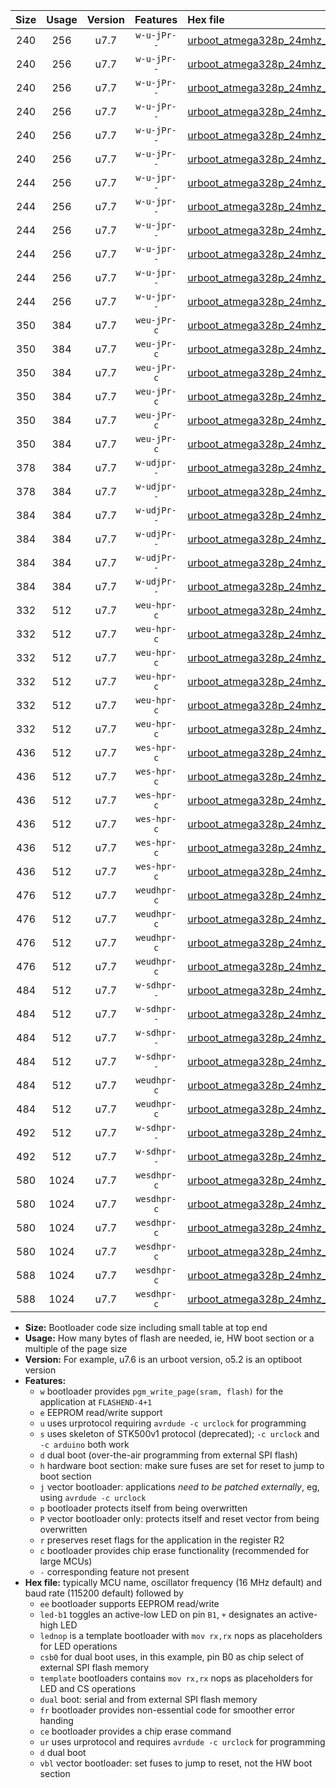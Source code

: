 |Size|Usage|Version|Features|Hex file|
|:-:|:-:|:-:|:-:|:--|
|240|256|u7.7|`w-u-jPr--`|[urboot_atmega328p_24mhz_38400bps_led+b1_ur_vbl.hex](https://raw.githubusercontent.com/stefanrueger/urboot.hex/main/mcus/atmega328p/fcpu_24mhz/38400_bps/urboot_atmega328p_24mhz_38400bps_led+b1_ur_vbl.hex)|
|240|256|u7.7|`w-u-jPr--`|[urboot_atmega328p_24mhz_38400bps_led+b5_ur_vbl.hex](https://raw.githubusercontent.com/stefanrueger/urboot.hex/main/mcus/atmega328p/fcpu_24mhz/38400_bps/urboot_atmega328p_24mhz_38400bps_led+b5_ur_vbl.hex)|
|240|256|u7.7|`w-u-jPr--`|[urboot_atmega328p_24mhz_38400bps_led+d5_ur_vbl.hex](https://raw.githubusercontent.com/stefanrueger/urboot.hex/main/mcus/atmega328p/fcpu_24mhz/38400_bps/urboot_atmega328p_24mhz_38400bps_led+d5_ur_vbl.hex)|
|240|256|u7.7|`w-u-jPr--`|[urboot_atmega328p_24mhz_38400bps_led-b1_ur_vbl.hex](https://raw.githubusercontent.com/stefanrueger/urboot.hex/main/mcus/atmega328p/fcpu_24mhz/38400_bps/urboot_atmega328p_24mhz_38400bps_led-b1_ur_vbl.hex)|
|240|256|u7.7|`w-u-jPr--`|[urboot_atmega328p_24mhz_38400bps_led-d5_ur_vbl.hex](https://raw.githubusercontent.com/stefanrueger/urboot.hex/main/mcus/atmega328p/fcpu_24mhz/38400_bps/urboot_atmega328p_24mhz_38400bps_led-d5_ur_vbl.hex)|
|240|256|u7.7|`w-u-jPr--`|[urboot_atmega328p_24mhz_38400bps_lednop_ur_vbl.hex](https://raw.githubusercontent.com/stefanrueger/urboot.hex/main/mcus/atmega328p/fcpu_24mhz/38400_bps/urboot_atmega328p_24mhz_38400bps_lednop_ur_vbl.hex)|
|244|256|u7.7|`w-u-jpr--`|[urboot_atmega328p_24mhz_38400bps_led+b1_fr_ur_vbl.hex](https://raw.githubusercontent.com/stefanrueger/urboot.hex/main/mcus/atmega328p/fcpu_24mhz/38400_bps/urboot_atmega328p_24mhz_38400bps_led+b1_fr_ur_vbl.hex)|
|244|256|u7.7|`w-u-jpr--`|[urboot_atmega328p_24mhz_38400bps_led+b5_fr_ur_vbl.hex](https://raw.githubusercontent.com/stefanrueger/urboot.hex/main/mcus/atmega328p/fcpu_24mhz/38400_bps/urboot_atmega328p_24mhz_38400bps_led+b5_fr_ur_vbl.hex)|
|244|256|u7.7|`w-u-jpr--`|[urboot_atmega328p_24mhz_38400bps_led+d5_fr_ur_vbl.hex](https://raw.githubusercontent.com/stefanrueger/urboot.hex/main/mcus/atmega328p/fcpu_24mhz/38400_bps/urboot_atmega328p_24mhz_38400bps_led+d5_fr_ur_vbl.hex)|
|244|256|u7.7|`w-u-jpr--`|[urboot_atmega328p_24mhz_38400bps_led-b1_fr_ur_vbl.hex](https://raw.githubusercontent.com/stefanrueger/urboot.hex/main/mcus/atmega328p/fcpu_24mhz/38400_bps/urboot_atmega328p_24mhz_38400bps_led-b1_fr_ur_vbl.hex)|
|244|256|u7.7|`w-u-jpr--`|[urboot_atmega328p_24mhz_38400bps_led-d5_fr_ur_vbl.hex](https://raw.githubusercontent.com/stefanrueger/urboot.hex/main/mcus/atmega328p/fcpu_24mhz/38400_bps/urboot_atmega328p_24mhz_38400bps_led-d5_fr_ur_vbl.hex)|
|244|256|u7.7|`w-u-jpr--`|[urboot_atmega328p_24mhz_38400bps_lednop_fr_ur_vbl.hex](https://raw.githubusercontent.com/stefanrueger/urboot.hex/main/mcus/atmega328p/fcpu_24mhz/38400_bps/urboot_atmega328p_24mhz_38400bps_lednop_fr_ur_vbl.hex)|
|350|384|u7.7|`weu-jPr-c`|[urboot_atmega328p_24mhz_38400bps_ee_led+b1_fr_ce_ur_vbl.hex](https://raw.githubusercontent.com/stefanrueger/urboot.hex/main/mcus/atmega328p/fcpu_24mhz/38400_bps/urboot_atmega328p_24mhz_38400bps_ee_led+b1_fr_ce_ur_vbl.hex)|
|350|384|u7.7|`weu-jPr-c`|[urboot_atmega328p_24mhz_38400bps_ee_led+b5_fr_ce_ur_vbl.hex](https://raw.githubusercontent.com/stefanrueger/urboot.hex/main/mcus/atmega328p/fcpu_24mhz/38400_bps/urboot_atmega328p_24mhz_38400bps_ee_led+b5_fr_ce_ur_vbl.hex)|
|350|384|u7.7|`weu-jPr-c`|[urboot_atmega328p_24mhz_38400bps_ee_led+d5_fr_ce_ur_vbl.hex](https://raw.githubusercontent.com/stefanrueger/urboot.hex/main/mcus/atmega328p/fcpu_24mhz/38400_bps/urboot_atmega328p_24mhz_38400bps_ee_led+d5_fr_ce_ur_vbl.hex)|
|350|384|u7.7|`weu-jPr-c`|[urboot_atmega328p_24mhz_38400bps_ee_led-b1_fr_ce_ur_vbl.hex](https://raw.githubusercontent.com/stefanrueger/urboot.hex/main/mcus/atmega328p/fcpu_24mhz/38400_bps/urboot_atmega328p_24mhz_38400bps_ee_led-b1_fr_ce_ur_vbl.hex)|
|350|384|u7.7|`weu-jPr-c`|[urboot_atmega328p_24mhz_38400bps_ee_led-d5_fr_ce_ur_vbl.hex](https://raw.githubusercontent.com/stefanrueger/urboot.hex/main/mcus/atmega328p/fcpu_24mhz/38400_bps/urboot_atmega328p_24mhz_38400bps_ee_led-d5_fr_ce_ur_vbl.hex)|
|350|384|u7.7|`weu-jPr-c`|[urboot_atmega328p_24mhz_38400bps_ee_lednop_fr_ce_ur_vbl.hex](https://raw.githubusercontent.com/stefanrueger/urboot.hex/main/mcus/atmega328p/fcpu_24mhz/38400_bps/urboot_atmega328p_24mhz_38400bps_ee_lednop_fr_ce_ur_vbl.hex)|
|378|384|u7.7|`w-udjpr--`|[urboot_atmega328p_24mhz_38400bps_led+b1_csd5_dual_ur_vbl.hex](https://raw.githubusercontent.com/stefanrueger/urboot.hex/main/mcus/atmega328p/fcpu_24mhz/38400_bps/urboot_atmega328p_24mhz_38400bps_led+b1_csd5_dual_ur_vbl.hex)|
|378|384|u7.7|`w-udjpr--`|[urboot_atmega328p_24mhz_38400bps_template_dual_ur_vbl.hex](https://raw.githubusercontent.com/stefanrueger/urboot.hex/main/mcus/atmega328p/fcpu_24mhz/38400_bps/urboot_atmega328p_24mhz_38400bps_template_dual_ur_vbl.hex)|
|384|384|u7.7|`w-udjPr--`|[urboot_atmega328p_24mhz_38400bps_led+b1_csb0_dual_ur_vbl.hex](https://raw.githubusercontent.com/stefanrueger/urboot.hex/main/mcus/atmega328p/fcpu_24mhz/38400_bps/urboot_atmega328p_24mhz_38400bps_led+b1_csb0_dual_ur_vbl.hex)|
|384|384|u7.7|`w-udjPr--`|[urboot_atmega328p_24mhz_38400bps_led+d5_csb0_dual_ur_vbl.hex](https://raw.githubusercontent.com/stefanrueger/urboot.hex/main/mcus/atmega328p/fcpu_24mhz/38400_bps/urboot_atmega328p_24mhz_38400bps_led+d5_csb0_dual_ur_vbl.hex)|
|384|384|u7.7|`w-udjPr--`|[urboot_atmega328p_24mhz_38400bps_led-b1_csb0_dual_ur_vbl.hex](https://raw.githubusercontent.com/stefanrueger/urboot.hex/main/mcus/atmega328p/fcpu_24mhz/38400_bps/urboot_atmega328p_24mhz_38400bps_led-b1_csb0_dual_ur_vbl.hex)|
|384|384|u7.7|`w-udjPr--`|[urboot_atmega328p_24mhz_38400bps_led-d5_csb0_dual_ur_vbl.hex](https://raw.githubusercontent.com/stefanrueger/urboot.hex/main/mcus/atmega328p/fcpu_24mhz/38400_bps/urboot_atmega328p_24mhz_38400bps_led-d5_csb0_dual_ur_vbl.hex)|
|332|512|u7.7|`weu-hpr-c`|[urboot_atmega328p_24mhz_38400bps_ee_led+b1_fr_ce_ur.hex](https://raw.githubusercontent.com/stefanrueger/urboot.hex/main/mcus/atmega328p/fcpu_24mhz/38400_bps/urboot_atmega328p_24mhz_38400bps_ee_led+b1_fr_ce_ur.hex)|
|332|512|u7.7|`weu-hpr-c`|[urboot_atmega328p_24mhz_38400bps_ee_led+b5_fr_ce_ur.hex](https://raw.githubusercontent.com/stefanrueger/urboot.hex/main/mcus/atmega328p/fcpu_24mhz/38400_bps/urboot_atmega328p_24mhz_38400bps_ee_led+b5_fr_ce_ur.hex)|
|332|512|u7.7|`weu-hpr-c`|[urboot_atmega328p_24mhz_38400bps_ee_led+d5_fr_ce_ur.hex](https://raw.githubusercontent.com/stefanrueger/urboot.hex/main/mcus/atmega328p/fcpu_24mhz/38400_bps/urboot_atmega328p_24mhz_38400bps_ee_led+d5_fr_ce_ur.hex)|
|332|512|u7.7|`weu-hpr-c`|[urboot_atmega328p_24mhz_38400bps_ee_led-b1_fr_ce_ur.hex](https://raw.githubusercontent.com/stefanrueger/urboot.hex/main/mcus/atmega328p/fcpu_24mhz/38400_bps/urboot_atmega328p_24mhz_38400bps_ee_led-b1_fr_ce_ur.hex)|
|332|512|u7.7|`weu-hpr-c`|[urboot_atmega328p_24mhz_38400bps_ee_led-d5_fr_ce_ur.hex](https://raw.githubusercontent.com/stefanrueger/urboot.hex/main/mcus/atmega328p/fcpu_24mhz/38400_bps/urboot_atmega328p_24mhz_38400bps_ee_led-d5_fr_ce_ur.hex)|
|332|512|u7.7|`weu-hpr-c`|[urboot_atmega328p_24mhz_38400bps_ee_lednop_fr_ce_ur.hex](https://raw.githubusercontent.com/stefanrueger/urboot.hex/main/mcus/atmega328p/fcpu_24mhz/38400_bps/urboot_atmega328p_24mhz_38400bps_ee_lednop_fr_ce_ur.hex)|
|436|512|u7.7|`wes-hpr-c`|[urboot_atmega328p_24mhz_38400bps_ee_led+b1_fr_ce.hex](https://raw.githubusercontent.com/stefanrueger/urboot.hex/main/mcus/atmega328p/fcpu_24mhz/38400_bps/urboot_atmega328p_24mhz_38400bps_ee_led+b1_fr_ce.hex)|
|436|512|u7.7|`wes-hpr-c`|[urboot_atmega328p_24mhz_38400bps_ee_led+b5_fr_ce.hex](https://raw.githubusercontent.com/stefanrueger/urboot.hex/main/mcus/atmega328p/fcpu_24mhz/38400_bps/urboot_atmega328p_24mhz_38400bps_ee_led+b5_fr_ce.hex)|
|436|512|u7.7|`wes-hpr-c`|[urboot_atmega328p_24mhz_38400bps_ee_led+d5_fr_ce.hex](https://raw.githubusercontent.com/stefanrueger/urboot.hex/main/mcus/atmega328p/fcpu_24mhz/38400_bps/urboot_atmega328p_24mhz_38400bps_ee_led+d5_fr_ce.hex)|
|436|512|u7.7|`wes-hpr-c`|[urboot_atmega328p_24mhz_38400bps_ee_led-b1_fr_ce.hex](https://raw.githubusercontent.com/stefanrueger/urboot.hex/main/mcus/atmega328p/fcpu_24mhz/38400_bps/urboot_atmega328p_24mhz_38400bps_ee_led-b1_fr_ce.hex)|
|436|512|u7.7|`wes-hpr-c`|[urboot_atmega328p_24mhz_38400bps_ee_led-d5_fr_ce.hex](https://raw.githubusercontent.com/stefanrueger/urboot.hex/main/mcus/atmega328p/fcpu_24mhz/38400_bps/urboot_atmega328p_24mhz_38400bps_ee_led-d5_fr_ce.hex)|
|436|512|u7.7|`wes-hpr-c`|[urboot_atmega328p_24mhz_38400bps_ee_lednop_fr_ce.hex](https://raw.githubusercontent.com/stefanrueger/urboot.hex/main/mcus/atmega328p/fcpu_24mhz/38400_bps/urboot_atmega328p_24mhz_38400bps_ee_lednop_fr_ce.hex)|
|476|512|u7.7|`weudhpr-c`|[urboot_atmega328p_24mhz_38400bps_ee_led+b1_csb0_dual_fr_ce_ur.hex](https://raw.githubusercontent.com/stefanrueger/urboot.hex/main/mcus/atmega328p/fcpu_24mhz/38400_bps/urboot_atmega328p_24mhz_38400bps_ee_led+b1_csb0_dual_fr_ce_ur.hex)|
|476|512|u7.7|`weudhpr-c`|[urboot_atmega328p_24mhz_38400bps_ee_led+d5_csb0_dual_fr_ce_ur.hex](https://raw.githubusercontent.com/stefanrueger/urboot.hex/main/mcus/atmega328p/fcpu_24mhz/38400_bps/urboot_atmega328p_24mhz_38400bps_ee_led+d5_csb0_dual_fr_ce_ur.hex)|
|476|512|u7.7|`weudhpr-c`|[urboot_atmega328p_24mhz_38400bps_ee_led-b1_csb0_dual_fr_ce_ur.hex](https://raw.githubusercontent.com/stefanrueger/urboot.hex/main/mcus/atmega328p/fcpu_24mhz/38400_bps/urboot_atmega328p_24mhz_38400bps_ee_led-b1_csb0_dual_fr_ce_ur.hex)|
|476|512|u7.7|`weudhpr-c`|[urboot_atmega328p_24mhz_38400bps_ee_led-d5_csb0_dual_fr_ce_ur.hex](https://raw.githubusercontent.com/stefanrueger/urboot.hex/main/mcus/atmega328p/fcpu_24mhz/38400_bps/urboot_atmega328p_24mhz_38400bps_ee_led-d5_csb0_dual_fr_ce_ur.hex)|
|484|512|u7.7|`w-sdhpr--`|[urboot_atmega328p_24mhz_38400bps_led+b1_csb0_dual_fr.hex](https://raw.githubusercontent.com/stefanrueger/urboot.hex/main/mcus/atmega328p/fcpu_24mhz/38400_bps/urboot_atmega328p_24mhz_38400bps_led+b1_csb0_dual_fr.hex)|
|484|512|u7.7|`w-sdhpr--`|[urboot_atmega328p_24mhz_38400bps_led+d5_csb0_dual_fr.hex](https://raw.githubusercontent.com/stefanrueger/urboot.hex/main/mcus/atmega328p/fcpu_24mhz/38400_bps/urboot_atmega328p_24mhz_38400bps_led+d5_csb0_dual_fr.hex)|
|484|512|u7.7|`w-sdhpr--`|[urboot_atmega328p_24mhz_38400bps_led-b1_csb0_dual_fr.hex](https://raw.githubusercontent.com/stefanrueger/urboot.hex/main/mcus/atmega328p/fcpu_24mhz/38400_bps/urboot_atmega328p_24mhz_38400bps_led-b1_csb0_dual_fr.hex)|
|484|512|u7.7|`w-sdhpr--`|[urboot_atmega328p_24mhz_38400bps_led-d5_csb0_dual_fr.hex](https://raw.githubusercontent.com/stefanrueger/urboot.hex/main/mcus/atmega328p/fcpu_24mhz/38400_bps/urboot_atmega328p_24mhz_38400bps_led-d5_csb0_dual_fr.hex)|
|484|512|u7.7|`weudhpr-c`|[urboot_atmega328p_24mhz_38400bps_ee_led+b1_csd5_dual_fr_ce_ur.hex](https://raw.githubusercontent.com/stefanrueger/urboot.hex/main/mcus/atmega328p/fcpu_24mhz/38400_bps/urboot_atmega328p_24mhz_38400bps_ee_led+b1_csd5_dual_fr_ce_ur.hex)|
|484|512|u7.7|`weudhpr-c`|[urboot_atmega328p_24mhz_38400bps_ee_template_dual_fr_ce_ur.hex](https://raw.githubusercontent.com/stefanrueger/urboot.hex/main/mcus/atmega328p/fcpu_24mhz/38400_bps/urboot_atmega328p_24mhz_38400bps_ee_template_dual_fr_ce_ur.hex)|
|492|512|u7.7|`w-sdhpr--`|[urboot_atmega328p_24mhz_38400bps_led+b1_csd5_dual_fr.hex](https://raw.githubusercontent.com/stefanrueger/urboot.hex/main/mcus/atmega328p/fcpu_24mhz/38400_bps/urboot_atmega328p_24mhz_38400bps_led+b1_csd5_dual_fr.hex)|
|492|512|u7.7|`w-sdhpr--`|[urboot_atmega328p_24mhz_38400bps_template_dual_fr.hex](https://raw.githubusercontent.com/stefanrueger/urboot.hex/main/mcus/atmega328p/fcpu_24mhz/38400_bps/urboot_atmega328p_24mhz_38400bps_template_dual_fr.hex)|
|580|1024|u7.7|`wesdhpr-c`|[urboot_atmega328p_24mhz_38400bps_ee_led+b1_csb0_dual_fr_ce.hex](https://raw.githubusercontent.com/stefanrueger/urboot.hex/main/mcus/atmega328p/fcpu_24mhz/38400_bps/urboot_atmega328p_24mhz_38400bps_ee_led+b1_csb0_dual_fr_ce.hex)|
|580|1024|u7.7|`wesdhpr-c`|[urboot_atmega328p_24mhz_38400bps_ee_led+d5_csb0_dual_fr_ce.hex](https://raw.githubusercontent.com/stefanrueger/urboot.hex/main/mcus/atmega328p/fcpu_24mhz/38400_bps/urboot_atmega328p_24mhz_38400bps_ee_led+d5_csb0_dual_fr_ce.hex)|
|580|1024|u7.7|`wesdhpr-c`|[urboot_atmega328p_24mhz_38400bps_ee_led-b1_csb0_dual_fr_ce.hex](https://raw.githubusercontent.com/stefanrueger/urboot.hex/main/mcus/atmega328p/fcpu_24mhz/38400_bps/urboot_atmega328p_24mhz_38400bps_ee_led-b1_csb0_dual_fr_ce.hex)|
|580|1024|u7.7|`wesdhpr-c`|[urboot_atmega328p_24mhz_38400bps_ee_led-d5_csb0_dual_fr_ce.hex](https://raw.githubusercontent.com/stefanrueger/urboot.hex/main/mcus/atmega328p/fcpu_24mhz/38400_bps/urboot_atmega328p_24mhz_38400bps_ee_led-d5_csb0_dual_fr_ce.hex)|
|588|1024|u7.7|`wesdhpr-c`|[urboot_atmega328p_24mhz_38400bps_ee_led+b1_csd5_dual_fr_ce.hex](https://raw.githubusercontent.com/stefanrueger/urboot.hex/main/mcus/atmega328p/fcpu_24mhz/38400_bps/urboot_atmega328p_24mhz_38400bps_ee_led+b1_csd5_dual_fr_ce.hex)|
|588|1024|u7.7|`wesdhpr-c`|[urboot_atmega328p_24mhz_38400bps_ee_template_dual_fr_ce.hex](https://raw.githubusercontent.com/stefanrueger/urboot.hex/main/mcus/atmega328p/fcpu_24mhz/38400_bps/urboot_atmega328p_24mhz_38400bps_ee_template_dual_fr_ce.hex)|

- **Size:** Bootloader code size including small table at top end
- **Usage:** How many bytes of flash are needed, ie, HW boot section or a multiple of the page size
- **Version:** For example, u7.6 is an urboot version, o5.2 is an optiboot version
- **Features:**
  + `w` bootloader provides `pgm_write_page(sram, flash)` for the application at `FLASHEND-4+1`
  + `e` EEPROM read/write support
  + `u` uses urprotocol requiring `avrdude -c urclock` for programming
  + `s` uses skeleton of STK500v1 protocol (deprecated); `-c urclock` and `-c arduino` both work
  + `d` dual boot (over-the-air programming from external SPI flash)
  + `h` hardware boot section: make sure fuses are set for reset to jump to boot section
  + `j` vector bootloader: applications *need to be patched externally*, eg, using `avrdude -c urclock`
  + `p` bootloader protects itself from being overwritten
  + `P` vector bootloader only: protects itself and reset vector from being overwritten
  + `r` preserves reset flags for the application in the register R2
  + `c` bootloader provides chip erase functionality (recommended for large MCUs)
  + `-` corresponding feature not present
- **Hex file:** typically MCU name, oscillator frequency (16 MHz default) and baud rate (115200 default) followed by
  + `ee` bootloader supports EEPROM read/write
  + `led-b1` toggles an active-low LED on pin `B1`, `+` designates an active-high LED
  + `lednop` is a template bootloader with `mov rx,rx` nops as placeholders for LED operations
  + `csb0` for dual boot uses, in this example, pin B0 as chip select of external SPI flash memory
  + `template` bootloaders contains `mov rx,rx` nops as placeholders for LED and CS operations
  + `dual` boot: serial and from external SPI flash memory
  + `fr` bootloader provides non-essential code for smoother error handing
  + `ce` bootloader provides a chip erase command
  + `ur` uses urprotocol and requires `avrdude -c urclock` for programming
  + `d` dual boot
  + `vbl` vector bootloader: set fuses to jump to reset, not the HW boot section
